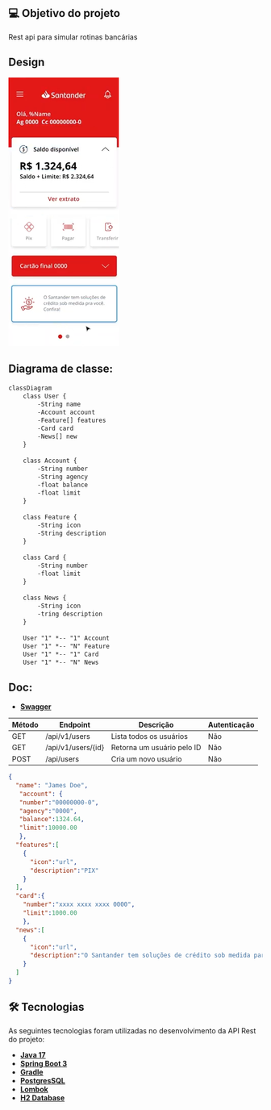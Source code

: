 ## 💻 Objetivo do projeto

Rest api para simular rotinas bancárias

## Design
![img.png](img.png)


## Diagrama de classe:
```mermaid
classDiagram
    class User {
        -String name
        -Account account
        -Feature[] features
        -Card card
        -News[] new
    }

    class Account {
        -String number
        -String agency
        -float balance
        -float limit
    }

    class Feature {
        -String icon
        -String description
    }

    class Card {
        -String number
        -float limit
    }

    class News {
        -String icon
        -tring description
    }

    User "1" *-- "1" Account
    User "1" *-- "N" Feature
    User "1" *-- "1" Card
    User "1" *-- "N" News
```

## Doc:
- **[Swagger](http://localhost:8080/swagger-ui/index.html#/)**

| Método | Endpoint           | Descrição                        | Autenticação |
|--------|--------------------|----------------------------------|--------------|
| GET    | /api/v1/users      | Lista todos os usuários          | Não          |
| GET    | /api/v1/users/{id} | Retorna um usuário pelo ID       | Não          |
| POST   | /api/users         | Cria um novo usuário             | Não          |


```json
{
  "name": "James Doe",
   "account": {
   "number":"00000000-0",
   "agency":"0000",
   "balance":1324.64,
   "limit":10000.00   
   },
  "features":[
    {
      "icon":"url",
      "description":"PIX"
    }
  ],
  "card":{
    "number":"xxxx xxxx xxxx 0000",
    "limit":1000.00    
    },
  "news":[
    {
      "icon":"url",
      "description":"O Santander tem soluções de crédito sob medida para você."
    }   
  ]
}
```

## 🛠 Tecnologias

As seguintes tecnologias foram utilizadas no desenvolvimento da API Rest do projeto:

- **[Java 17](https://www.oracle.com/java)**
- **[Spring Boot 3](https://spring.io/projects/spring-boot)**
- **[Gradle](https://gradle.org/)**
- **[PostgresSQL](https://www.postgresql.org/)**
- **[Lombok](https://projectlombok.org)**
- **[H2 Database](com.h2database)**